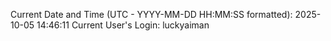 Current Date and Time (UTC - YYYY-MM-DD HH:MM:SS formatted): 2025-10-05 14:46:11
Current User's Login: luckyaiman
